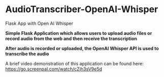 # AudioTranscriber-OpenAI-Whisper
Flask App with Open AI Whisper

**Simple Flask Application which allows users to upload audio files or record audio from the web and then receive the transcription**

**After audio is recorded or uploaded, the OpenAI Whisper API is used to transcribe the audio**

A brief video demonstration of this application can be found here: https://go.screenpal.com/watch/cZjh3sV9e5d
